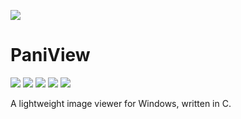 ![](https://i.imgur.com/OKosNCL.png)
# PaniView
![](https://shields.io/badge/C99-blue?logo=c)
![](https://shields.io/badge/Windows-blue?logo=windows)
![](https://shields.io/badge/🚀%20bloatware--free-green)
![](https://shields.io/badge/💻%20Natively%20powered%20by%20WinAPI%20-darkred)
![](https://shields.io/badge/Made%20with%20VIM%20-darkgreen?logo=vim)

A lightweight image viewer for Windows, written in C.

